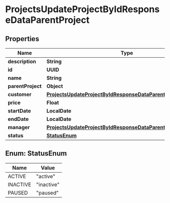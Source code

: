 

# ProjectsUpdateProjectByIdResponseDataParentProject


## Properties

| Name | Type | Description | Notes |
|------------ | ------------- | ------------- | -------------|
|**description** | **String** |  |  [optional] |
|**id** | **UUID** |  |  [optional] |
|**name** | **String** |  |  [optional] |
|**parentProject** | **Object** |  |  [optional] |
|**customer** | [**ProjectsUpdateProjectByIdResponseDataParentProjectCustomer**](ProjectsUpdateProjectByIdResponseDataParentProjectCustomer.md) |  |  [optional] |
|**price** | **Float** |  |  [optional] |
|**startDate** | **LocalDate** |  |  [optional] |
|**endDate** | **LocalDate** |  |  [optional] |
|**manager** | [**ProjectsUpdateProjectByIdResponseDataParentProjectManager**](ProjectsUpdateProjectByIdResponseDataParentProjectManager.md) |  |  [optional] |
|**status** | [**StatusEnum**](#StatusEnum) |  |  [optional] |



## Enum: StatusEnum

| Name | Value |
|---- | -----|
| ACTIVE | &quot;active&quot; |
| INACTIVE | &quot;inactive&quot; |
| PAUSED | &quot;paused&quot; |




